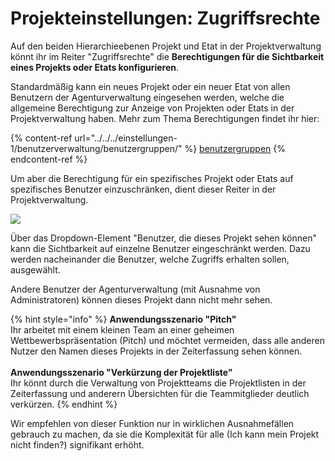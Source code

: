 # Projekteinstellungen: Zugriffsrechte

Auf den beiden Hierarchieebenen Projekt und Etat in der Projektverwaltung könnt ihr im Reiter "Zugriffsrechte" die **Berechtigungen für die Sichtbarkeit eines Projekts oder Etats konfigurieren**.

Standardmäßig kann ein neues Projekt oder ein neuer Etat von allen Benutzern der Agenturverwaltung eingesehen werden, welche die allgemeine Berechtigung zur Anzeige von Projekten oder Etats in der Projektverwaltung haben. Mehr zum Thema Berechtigungen findet ihr hier:

{% content-ref url="../../../einstellungen-1/benutzerverwaltung/benutzergruppen/" %}
[benutzergruppen](../../../einstellungen-1/benutzerverwaltung/benutzergruppen/)
{% endcontent-ref %}

Um aber die Berechtigung für ein spezifisches Projekt oder Etats auf spezifisches Benutzer einzuschränken, dient dieser Reiter in der Projektverwaltung.

![](../../../.gitbook/assets/bildschirmfoto-2020-01-13-um-12.54.16.png)

Über das Dropdown-Element "Benutzer, die dieses Projekt sehen können" kann die Sichtbarkeit auf einzelne Benutzer eingeschränkt werden. Dazu werden nacheinander die Benutzer, welche Zugriffs erhalten sollen, ausgewählt.&#x20;

Andere Benutzer der Agenturverwaltung (mit Ausnahme von Administratoren) können dieses Projekt dann nicht mehr sehen.

{% hint style="info" %}
**Anwendungsszenario "Pitch"**\
Ihr arbeitet mit einem kleinen Team an einer geheimen Wettbewerbspräsentation (Pitch) und möchtet vermeiden, dass alle anderen Nutzer den Namen dieses Projekts in der Zeiterfassung sehen können.\
\
**Anwendungsszenario "Verkürzung der Projektliste"**\
Ihr könnt durch die Verwaltung von Projektteams die Projektlisten in der Zeiterfassung und anderern Übersichten für die Teammitglieder deutlich verkürzen.
{% endhint %}

Wir empfehlen von dieser Funktion nur in wirklichen Ausnahmefällen gebrauch zu machen, da sie die Komplexität für alle (Ich kann mein Projekt nicht finden?) signifikant erhöht.
